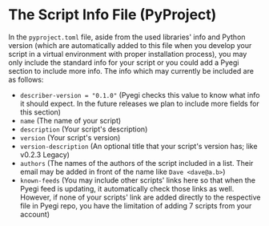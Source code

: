 # The Script Info File (PyProject)

In the `pyproject.toml` file, aside from the used libraries' info and Python version (which are automatically added to this file when you develop your script in a virtual environment with proper installation process), you may only include the standard info for your script or you could add a Pyegi section to include more info. The info which may currently be included are as follows:

* `describer-version = "0.1.0"` (Pyegi checks this value to know what info it should expect. In the future releases we plan to include more fields for this section)
* `name` (The name of your script)
* `description` (Your script's description)
* `version` (Your script's version)
* `version-description` (An optional title that your script's version has; like v0.2.3 Legacy)
* `authors` (The names of the authors of the script included in a list. Their email may be added in front of the name like `Dave <dave@a.b>`)
* `known-feeds` (You may include other scripts' links here so that when the Pyegi feed is updating, it automatically check those links as well. However, if none of your scripts' link are added directly to the respective file in Pyegi repo, you have the limitation of adding 7 scripts from your account)
